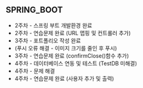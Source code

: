 ## SPRING_BOOT

- 2주차 - 스프링 부트 개발환경 완료
- 2주차 - 연습문제 완료 (URL 맵핑 및 컨트롤러 추가)
- 3주차 - 포트폴리오 작성 완료
- (푸시 오류 해결 - 이미지 크기를 줄인 후 푸시)
- 3주차 - 연습문제 완료 (confirmClose()함수 추가)
- 4주차 - 데이터베이스 연동 및 테스트 (TestDB 미해결)
- 4주차 - 문제 해결
- 4주차 - 연습문제 완료 (사용자 추가 및 출력)